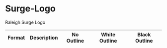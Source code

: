 # Surge-Logo
Raleigh Surge Logo

| Format | Description | No Outline | White Outline | Black Outline |
| -----: | :---------- | :---: | :---: | :---: |
